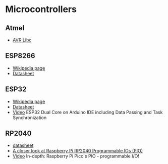 # Microcontrollers

## Atmel

 - [AVR Libc](https://www.nongnu.org/avr-libc/)

## ESP8266

 - [Wikipedia page](https://en.wikipedia.org/wiki/ESP8266)
 - [Datasheet](https://web.archive.org/web/20171201031911/http://espressif.com/sites/default/files/documentation/esp-wroom-02d_esp-wroom-02u_datasheet_en.pdf)

## ESP32

 - [Wikipedia page](https://en.wikipedia.org/wiki/ESP32)
 - [Datasheet](https://www.espressif.com/sites/default/files/documentation/esp32_datasheet_en.pdf)
 - [Video](https://www.youtube.com/watch?v=k_D_Qu0cgu8) ESP32 Dual Core on Arduino IDE including Data Passing and Task Synchronization

## RP2040

 - [datasheet](https://datasheets.raspberrypi.org/rp2040/rp2040_datasheet.pdf)
 - [A closer look at Raspberry Pi RP2040 Programmable IOs (PIO)](https://www.cnx-software.com/2021/01/27/a-closer-look-at-raspberry-pi-rp2040-programmable-ios-pio/)
 - [Video](https://www.youtube.com/watch?v=yYnQYF_Xa8g) In-depth: Raspberry Pi Pico's PIO - programmable I/O!

